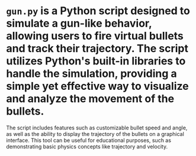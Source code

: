 # `gun.py` is a Python script designed to simulate a gun-like behavior, allowing users to fire virtual bullets and track their trajectory. The script utilizes Python's built-in libraries to handle the simulation, providing a simple yet effective way to visualize and analyze the movement of the bullets.

The script includes features such as customizable bullet speed and angle, as well as the ability to display the trajectory of the bullets on a graphical interface. This tool can be useful for educational purposes, such as demonstrating basic physics concepts like trajectory and velocity.
